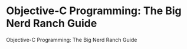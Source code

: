 # Objective-C Programming: The Big Nerd Ranch Guide
 Objective-C Programming: The Big Nerd Ranch Guide

